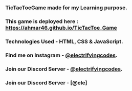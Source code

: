 ### TicTacToeGame made for my Learning purpose.

### This game is deployed here : https://ahmar46.github.io/TicTacToe_Game

### Technologies Used - HTML, CSS & JavaScript.

### Find me on Instagram - [@electrifyingcodes][Instagram].
### Join our Discord Server - [@electrifyingcodes][discord].
### Join our Discord Server - [@ele]

[Instagram]: https://www.instagram.com/electrifying_codes
[discord]: https://discord.com/invite/VGj9tpuqhm